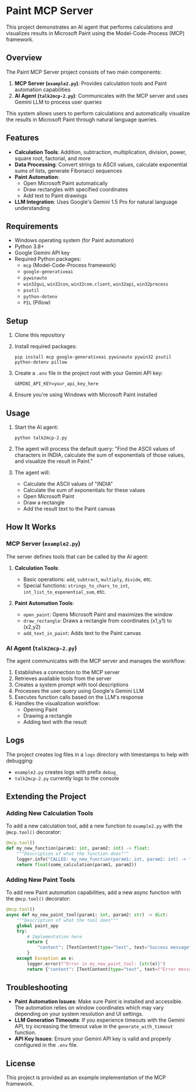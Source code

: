 # Paint MCP Server

This project demonstrates an AI agent that performs calculations and visualizes results in Microsoft Paint using the Model-Code-Process (MCP) framework.

## Overview

The Paint MCP Server project consists of two main components:

1. **MCP Server (`example2.py`)**: Provides calculation tools and Paint automation capabilities
2. **AI Agent (`talk2mcp-2.py`)**: Communicates with the MCP server and uses Gemini LLM to process user queries

This system allows users to perform calculations and automatically visualize the results in Microsoft Paint through natural language queries.

## Features

- **Calculation Tools**: Addition, subtraction, multiplication, division, power, square root, factorial, and more
- **Data Processing**: Convert strings to ASCII values, calculate exponential sums of lists, generate Fibonacci sequences
- **Paint Automation**:
  - Open Microsoft Paint automatically
  - Draw rectangles with specified coordinates
  - Add text to Paint drawings
- **LLM Integration**: Uses Google's Gemini 1.5 Pro for natural language understanding

## Requirements

- Windows operating system (for Paint automation)
- Python 3.8+
- Google Gemini API key
- Required Python packages:
  - `mcp` (Model-Code-Process framework)
  - `google-generativeai`
  - `pywinauto`
  - `win32gui`, `win32con`, `win32com.client`, `win32api`, `win32process`
  - `psutil`
  - `python-dotenv`
  - `PIL` (Pillow)

## Setup

1. Clone this repository

2. Install required packages:
   ```
   pip install mcp google-generativeai pywinauto pywin32 psutil python-dotenv pillow
   ```

3. Create a `.env` file in the project root with your Gemini API key:
   ```
   GEMINI_API_KEY=your_api_key_here
   ```

4. Ensure you're using Windows with Microsoft Paint installed

## Usage

1. Start the AI agent:
   ```
   python talk2mcp-2.py
   ```

2. The agent will process the default query: "Find the ASCII values of characters in INDIA, calculate the sum of exponentials of those values, and visualize the result in Paint."

3. The agent will:
   - Calculate the ASCII values of "INDIA"
   - Calculate the sum of exponentials for these values
   - Open Microsoft Paint
   - Draw a rectangle
   - Add the result text to the Paint canvas

## How It Works

### MCP Server (`example2.py`)

The server defines tools that can be called by the AI agent:

1. **Calculation Tools**:
   - Basic operations: `add`, `subtract`, `multiply`, `divide`, etc.
   - Special functions: `strings_to_chars_to_int`, `int_list_to_exponential_sum`, etc.

2. **Paint Automation Tools**:
   - `open_paint`: Opens Microsoft Paint and maximizes the window
   - `draw_rectangle`: Draws a rectangle from coordinates (x1,y1) to (x2,y2)
   - `add_text_in_paint`: Adds text to the Paint canvas

### AI Agent (`talk2mcp-2.py`)

The agent communicates with the MCP server and manages the workflow:

1. Establishes a connection to the MCP server
2. Retrieves available tools from the server
3. Creates a system prompt with tool descriptions
4. Processes the user query using Google's Gemini LLM
5. Executes function calls based on the LLM's response
6. Handles the visualization workflow:
   - Opening Paint
   - Drawing a rectangle
   - Adding text with the result

## Logs

The project creates log files in a `logs` directory with timestamps to help with debugging:
- `example2.py` creates logs with prefix `debug_`
- `talk2mcp-2.py` currently logs to the console

## Extending the Project

### Adding New Calculation Tools

To add a new calculation tool, add a new function to `example2.py` with the `@mcp.tool()` decorator:

```python
@mcp.tool()
def my_new_function(param1: int, param2: int) -> float:
    """Description of what the function does"""
    logger.info("CALLED: my_new_function(param1: int, param2: int) -> float:")
    return float(some_calculation(param1, param2))
```

### Adding New Paint Tools

To add new Paint automation capabilities, add a new async function with the `@mcp.tool()` decorator:

```python
@mcp.tool()
async def my_new_paint_tool(param1: int, param2: str) -> dict:
    """Description of what the tool does"""
    global paint_app
    try:
        # Implementation here
        return {
            "content": [TextContent(type="text", text="Success message")]
        }
    except Exception as e:
        logger.error(f"Error in my_new_paint_tool: {str(e)}")
        return {"content": [TextContent(type="text", text=f"Error message: {str(e)}")]}
```

## Troubleshooting

- **Paint Automation Issues**: Make sure Paint is installed and accessible. The automation relies on window coordinates which may vary depending on your system resolution and UI settings.
- **LLM Generation Timeouts**: If you experience timeouts with the Gemini API, try increasing the timeout value in the `generate_with_timeout` function.
- **API Key Issues**: Ensure your Gemini API key is valid and properly configured in the `.env` file.

## License

This project is provided as an example implementation of the MCP framework. 